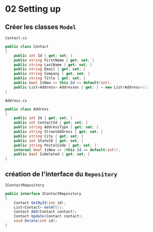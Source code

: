 # 02 Setting up



## Créer les classes `Model`

`Contact.cs`

```cs
public class Contact
{
    public int Id { get; set; }
    public string FirstName { get; set; }
    public string LastName { get; set; }
    public string Email { get; set; }
    public string Company { get; set; }
    public string Title { get; set; }
    public bool IsNew => this.Id == default(int);
    public List<Address> Addresses { get; } = new List<Address>();
}
```

`Address.cs`

```cs
public class Address
{
    public int Id { get; set; }
    public int ContactId { get; set; }
    public string AddressType { get; set; }
    public string StreetAddress { get; set; }
    public string City { get; set; }
    public int StateId { get; set; }
    public string PostalCode { get; set; }
    internal bool IsNew => (this.Id == default(int));
    public bool IsDeleted { get; set; }
}
```





## création de l'interface du `Repository`

`IContactRepository`

```cs
public interface IContactRepository
{
    Contact GetById(int id);
    List<Contact> GetAll();
    Contact Add(Contact contact);
    Contact Update(Contact contact);
    void Delete(int id);
}
```

